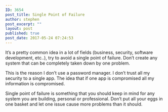 ```yaml
---
ID: 3654
post_title: Single Point of Failure
author: stephen
post_excerpt: ""
layout: post
published: true
post_date: 2017-05-24 07:24:53
---
```

<p id="58bf" class="graf graf--p graf-after--h3">It’s a pretty common idea in a lot of fields (business, security, software development, etc..), try to avoid a single point of failure. Don’t create any system that can be completely taken down by one problem.</p>
<p id="1e55" class="graf graf--p graf-after--p">This is the reason I don’t use a password manager. I don’t trust all my security to a single app. The idea that if one app is compromised all my information is compromised.</p>
<p id="d905" class="graf graf--p graf-after--p graf--trailing">Single point of failure is something that you should keep in mind for any system you are building, personal or professional. Don’t put all your eggs in one basket and let one issue cause more problems than it should.</p>